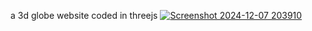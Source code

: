 a 3d globe website coded in threejs
[![Screenshot 2024-12-07 203910](https://github.com/user-attachments/assets/101ce15b-df3a-420a-874b-15d8e2ffd449)](https://3d-earth-lovat.vercel.app)
